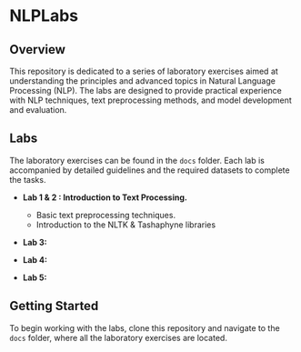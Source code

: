 # NLPLabs

## Overview
This repository is dedicated to a series of laboratory exercises aimed at understanding the principles and advanced topics in Natural Language Processing (NLP). The labs are designed to provide practical experience with NLP techniques, text preprocessing methods, and model development and evaluation.

## Labs
The laboratory exercises can be found in the `docs` folder. Each lab is accompanied by detailed guidelines and the required datasets to complete the tasks.

- **Lab 1 & 2 : Introduction to Text Processing.**
  - Basic text preprocessing techniques.
  - Introduction to the NLTK & Tashaphyne libraries



- **Lab 3:**


- **Lab 4:**


- **Lab 5:**


## Getting Started
To begin working with the labs, clone this repository and navigate to the `docs` folder, where all the laboratory exercises are located.
